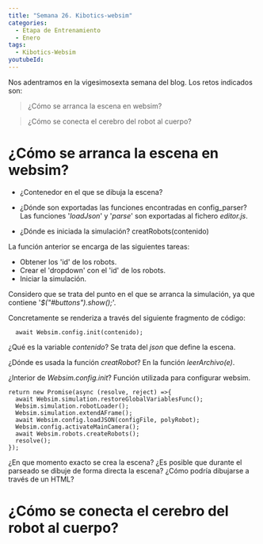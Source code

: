 ```yaml
---
title: "Semana 26. Kibotics-websim"
categories:
  - Etapa de Entrenamiento
  - Enero
tags:
  - Kibotics-Websim
youtubeId: 
---
```


Nos adentramos en la vigesimosexta semana del blog. Los retos indicados son:

> ¿Cómo se arranca la escena en websim?

> ¿Cómo se conecta el cerebro del robot al cuerpo?

# ¿Cómo se arranca la escena en websim?

* ¿Contenedor en el que se dibuja la escena?

    <div id="myIFrame">
    </div>

* ¿Dónde son exportadas las funciones encontradas en config_parser? Las funciones '*loadJson*' y '*parse*' son exportadas al fichero *editor.js*.

* ¿Dónde es iniciada la simulación? creatRobots(contenido)

La función anterior se encarga de las siguientes tareas:

- Obtener los 'id' de los robots.
- Crear el 'dropdown' con el 'id' de los robots.
- Iniciar la simulación. 

Considero que se trata del punto en el que se arranca la simulación, ya que contiene '*$("#buttons").show();*'. 

Concretamente se renderiza a través del siguiente fragmento de código:

      await Websim.config.init(contenido);
  
¿Qué es la variable *contenido*? Se trata del *json* que define la escena. 

¿Dónde es usada la función *creatRobot*? En la función *leerArchivo(e)*. 

¿Interior de *Websim.config.init*? Función utilizada para configurar websim. 

    return new Promise(async (resolve, reject) =>{
      await Websim.simulation.restoreGlobalVariablesFunc();
      Websim.simulation.robotLoader();
      Websim.simulation.extendAFrame();
      await Websim.config.loadJSON(configFile, polyRobot);
      Websim.config.activateMainCamera();
      await Websim.robots.createRobots();
      resolve();
    });


¿En que momento exacto se crea la escena? ¿Es posible que durante el parseado se dibuje de forma directa la escena? ¿Cómo podría dibujarse a través de un HTML?

# ¿Cómo se conecta el cerebro del robot al cuerpo?
